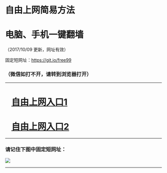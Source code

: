 ﻿# 自由上网简易方法

# 电脑、手机一键翻墙

（2017/10/09 更新，网址有效）

固定短网址：https://git.io/free99

### （微信如打不开，请转到浏览器打开）


***





# &nbsp;&nbsp; <a href="http://ft1895920402.fwq-tz-1001.info/fwqtz01.html?t=100900116790 " target="_blank">自由上网入口1</a>
# &nbsp;&nbsp; <a href="http://ft268743477.fwq-tz-1002.info/fwqtz02.html?t=100900126113 " target="_blank">自由上网入口2</a>
***

### 请记住下图中固定短网址：

<img src="https://s3-us-west-2.amazonaws.com/fwq-1001/yjfq-20170905okok.png" /> 


***


